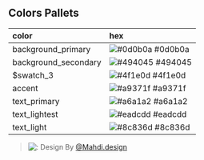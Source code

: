 ## Colors Pallets

| color                | hex                                                              |
| :------------------- | :--------------------------------------------------------------- |
| background_primary   | ![#0d0b0a](https://via.placeholder.com/10/0d0b0a?text=+) #0d0b0a |
| background_secondary | ![#494045](https://via.placeholder.com/10/494045?text=+) #494045 |
| $swatch_3            | ![#4f1e0d](https://via.placeholder.com/10/4f1e0d?text=+) #4f1e0d |
| accent               | ![#a9371f](https://via.placeholder.com/10/a9371f?text=+) #a9371f |
| text_primary         | ![#a6a1a2](https://via.placeholder.com/10/a6a1a2?text=+) #a6a1a2 |
| text_lightest        | ![#eadcdd](https://via.placeholder.com/10/eadcdd?text=+) #eadcdd |
| text_light           | ![#8c836d](https://via.placeholder.com/10/8c836d?text=+) #8c836d |

> ![:](https://cdn.dribbble.com/users/5080573/screenshots/17147578/media/71a6eb73cec9e79bc790aae08b377e7c.png)
> Design By [@Mahdi.design](https://dribbble.com/mahdigolizade)

